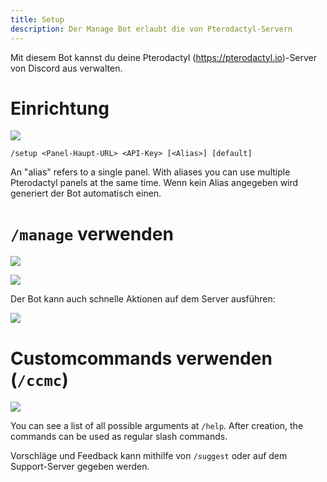 ```yaml
---
title: Setup
description: Der Manage Bot erlaubt die von Pterodactyl-Servern
---
```


Mit diesem Bot kannst du deine Pterodactyl (https://pterodactyl.io)-Server von Discord aus verwalten.

# Einrichtung

![](https://cdn.discordapp.com/attachments/856211013162893352/1103019459305799821/image.png)

`/setup <Panel-Haupt-URL> <API-Key> [<Alias>] [default]`

An "alias" refers to a single panel. With aliases you can use multiple Pterodactyl panels at the same time.
Wenn kein Alias angegeben wird generiert der Bot automatisch einen.

# `/manage` verwenden

![](https://cdn.discordapp.com/attachments/856211013162893352/1026119789900464189/2022-10-02_15_10_48.png)

![](https://cdn.discordapp.com/attachments/856211013162893352/1026119790215053433/2022-10-02_15_11_09.png)


Der Bot kann auch schnelle Aktionen auf dem Server ausführen:

![](https://cdn.discordapp.com/attachments/856211013162893352/1026119790563176488/2022-10-02_15_11_53.png)


# Customcommands verwenden (`/ccmc`)

![](https://cdn.discordapp.com/attachments/856211013162893352/1026124675576766524/2022-10-02_15_28_48.png)

You can see a list of all possible arguments at `/help`.
After creation, the commands can be used as regular slash commands.


Vorschläge und Feedback kann mithilfe von `/suggest` oder auf dem Support-Server gegeben werden.
